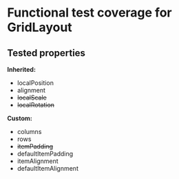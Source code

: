 # Functional test coverage for GridLayout
## Tested properties

**Inherited:**
- localPosition
- alignment
- ~~localScale~~
- ~~localRotation~~

**Custom:**
- columns
- rows
- ~~itemPadding~~
- defaultItemPadding
- itemAlignment
- defaultItemAlignment
